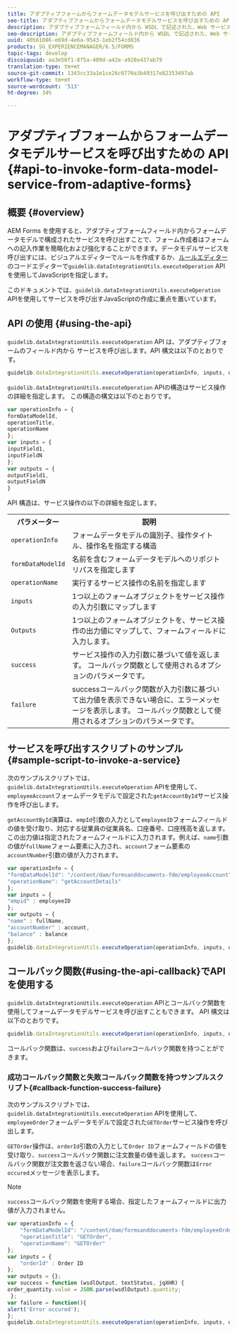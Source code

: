 ```yaml
---
title: アダプティブフォームからフォームデータモデルサービスを呼び出すための API
seo-title: アダプティブフォームからフォームデータモデルサービスを呼び出すための API
description: アダプティブフォームフィールド内から WSDL で記述された、Web サービスを呼び出す API について説明します。
seo-description: アダプティブフォームフィールド内から WSDL で記述された、Web サービスを呼び出す API について説明します。
uuid: 40561086-e69d-4e6a-9543-1eb2f54cd836
products: SG_EXPERIENCEMANAGER/6.5/FORMS
topic-tags: develop
discoiquuid: aa3e50f1-8f5a-489d-a42e-a928e437ab79
translation-type: tm+mt
source-git-commit: 1343cc33a1e1ce26c0770a3b49317e82353497ab
workflow-type: tm+mt
source-wordcount: '513'
ht-degree: 34%

---
```



# アダプティブフォームからフォームデータモデルサービスを呼び出すための API {#api-to-invoke-form-data-model-service-from-adaptive-forms}

## 概要 {#overview}

AEM Forms を使用すると、アダプティブフォームフィールド内からフォームデータモデルで構成されたサービスを呼び出すことで、フォーム作成者はフォームへの記入作業を簡略化および強化することができます。データモデルサービスを呼び出すには、ビジュアルエディターでルールを作成するか、[ルールエディター](/help/forms/using/rule-editor.md)のコードエディターで`guidelib.dataIntegrationUtils.executeOperation` APIを使用してJavaScriptを指定します。

このドキュメントでは、`guidelib.dataIntegrationUtils.executeOperation` APIを使用してサービスを呼び出すJavaScriptの作成に重点を置いています。

## API の使用 {#using-the-api}

`guidelib.dataIntegrationUtils.executeOperation` API は、アダプティブフォームのフィールド内から サービスを呼び出します。API 構文は以下のとおりです。

```javascript
guidelib.dataIntegrationUtils.executeOperation(operationInfo, inputs, outputs)
```

`guidelib.dataIntegrationUtils.executeOperation` APIの構造はサービス操作の詳細を指定します。 この構造の構文は以下のとおりです。

```javascript
var operationInfo = {
formDataModelId,
operationTitle,
operationName
};
var inputs = {
inputField1,
inputFieldN
};
var outputs = {
outputField1,
outputFieldN
}
```

API 構造は、サービス操作の以下の詳細を指定します。

<table>
 <tbody>
  <tr>
   <th>パラメーター</th>
   <th>説明</th>
  </tr>
  <tr>
   <td><code>operationInfo</code></td>
   <td>フォームデータモデルの識別子、操作タイトル、操作名を指定する構造</td>
  </tr>
  <tr>
   <td><code>formDataModelId</code></td>
   <td>名前を含むフォームデータモデルへのリポジトリパスを指定します</td>
  </tr>
  <tr>
   <td><code>operationName</code></td>
   <td>実行するサービス操作の名前を指定します</td>
  </tr>
  <tr>
   <td><code>inputs</code></td>
   <td>1つ以上のフォームオブジェクトをサービス操作の入力引数にマップします</td>
  </tr>
  <tr>
   <td><code>Outputs</code></td>
   <td>1つ以上のフォームオブジェクトを、サービス操作の出力値にマップして、フォームフィールドに入力します。<br /> </td>
  </tr>
  <tr>
   <td><code>success</code></td>
   <td>サービス操作の入力引数に基づいて値を返します。 コールバック関数として使用されるオプションのパラメータです。<br /> </td>
  </tr>
  <tr>
   <td><code>failure</code></td>
   <td>successコールバック関数が入力引数に基づいて出力値を表示できない場合に、エラーメッセージを表示します。 コールバック関数として使用されるオプションのパラメータです。<br /> </td>
  </tr>
 </tbody>
</table>

## サービスを呼び出すスクリプトのサンプル {#sample-script-to-invoke-a-service}

次のサンプルスクリプトでは、`guidelib.dataIntegrationUtils.executeOperation` APIを使用して、`employeeAccount`フォームデータモデルで設定された`getAccountById`サービス操作を呼び出します。

`getAccountById`演算は、`empId`引数の入力として`employeeID`フォームフィールドの値を受け取り、対応する従業員の従業員名、口座番号、口座残高を返します。 この出力値は指定されたフォームフィールドに入力されます。例えば、`name`引数の値が`fullName`フォーム要素に入力され、`account`フォーム要素の`accountNumber`引数の値が入力されます。

```javascript
var operationInfo = {
"formDataModelId": "/content/dam/formsanddocuments-fdm/employeeAccount",
"operationName": "getAccountDetails"
};
var inputs = {
"empid" : employeeID
};
var outputs = {
"name" : fullName,
"accountNumber" : account,
"balance" : balance
};
guidelib.dataIntegrationUtils.executeOperation(operationInfo, inputs, outputs);
```

## コールバック関数{#using-the-api-callback}でAPIを使用する

`guidelib.dataIntegrationUtils.executeOperation` APIとコールバック関数を使用してフォームデータモデルサービスを呼び出すこともできます。 API 構文は以下のとおりです。

```javascript
guidelib.dataIntegrationUtils.executeOperation(operationInfo, inputs, outputs, callbackFunction)
```

コールバック関数は、`success`および`failure`コールバック関数を持つことができます。

### 成功コールバック関数と失敗コールバック関数を持つサンプルスクリプト{#callback-function-success-failure}

次のサンプルスクリプトでは、`guidelib.dataIntegrationUtils.executeOperation` APIを使用して、`employeeOrder`フォームデータモデルで設定された`GETOrder`サービス操作を呼び出します。

`GETOrder`操作は、`orderId`引数の入力として`Order ID`フォームフィールドの値を受け取り、`success`コールバック関数に注文数量の値を返します。  `success`コールバック関数が注文数を返さない場合、`failure`コールバック関数は`Error occured`メッセージを表示します。

>[!NOTE]
>
> `success`コールバック関数を使用する場合、指定したフォームフィールドに出力値が入力されません。

```javascript
var operationInfo = {
    "formDataModelId": "/content/dam/formsanddocuments-fdm/employeeOrder",
    "operationTitle": "GETOrder",
    "operationName": "GETOrder"
};
var inputs = {
    "orderId" : Order ID
};
var outputs = {};
var success = function (wsdlOutput, textStatus, jqXHR) {
order_quantity.value = JSON.parse(wsdlOutput).quantity;
 };
var failure = function(){
alert('Error occured');
};
guidelib.dataIntegrationUtils.executeOperation(operationInfo, inputs, outputs, success, failure);
```
